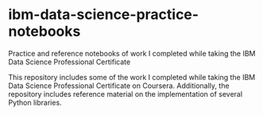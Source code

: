 # ibm-data-science-practice-notebooks
Practice and reference notebooks of work I completed while taking the IBM Data Science Professional Certificate

This repository includes some of the work I completed while taking the IBM Data Science Professional Certificate on Coursera.
Additionally, the repository includes reference material on the implementation of several Python libraries.
